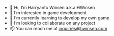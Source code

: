 - 👋 Hi, I’m Harryanto Winsen a.k.a HWinsen
- 👀 I’m interested in game development
- 🌱 I’m currently learning to develop my own game
- 💞️ I’m looking to collaborate on any project
- 📫 You can reach me at inquiries@hwinsen.com

<!---
HWinsen/HWinsen is a ✨ special ✨ repository because its `README.md` (this file) appears on your GitHub profile.
You can click the Preview link to take a look at your changes.
--->
